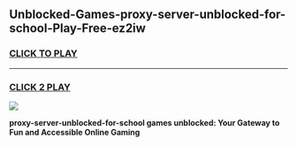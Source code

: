 
## Unblocked-Games-proxy-server-unblocked-for-school-Play-Free-ez2iw
<h3>
<a href="https://premium76.site?title=proxy-server-unblocked-for-school&ref=21A">CLICK TO PLAY</a></h3>
<hr>

<h3>
<a href="https://premium76.site?title=proxy-server-unblocked-for-school&ref=21A">CLICK 2 PLAY</a>
  
</h3>

<a href="https://premium76.site?title=proxy-server-unblocked-for-school&ref=21A"><img src="https://clearcache.store/games.png"></a>


**proxy-server-unblocked-for-school games unblocked: Your Gateway to Fun and Accessible Online Gaming**
